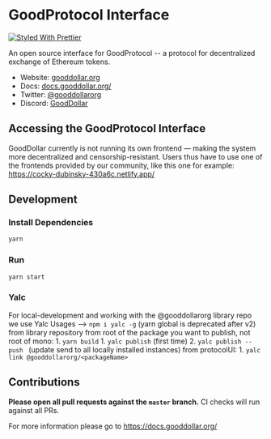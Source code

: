 # GoodProtocol Interface

[![Styled With Prettier](https://img.shields.io/badge/code_style-prettier-ff69b4.svg)](https://prettier.io/)

An open source interface for GoodProtocol -- a protocol for decentralized exchange of Ethereum tokens.

- Website: [gooddollar.org](https://gooddollar.org/)
- Docs: [docs.gooddollar.org/](https://docs.gooddollar.org/)
- Twitter: [@gooddollarorg](https://twitter.com/gooddollarorg?ref_src=twsrc%5Egoogle%7Ctwcamp%5Eserp%7Ctwgr%5Eauthor)
- Discord: [GoodDollar](https://discord.gg/94g9svgz)

## Accessing the GoodProtocol Interface

GoodDollar currently is not running its own frontend — making the system more decentralized and censorship-resistant.
Users thus have to use one of the frontends provided by our community, like this one for example:
https://cocky-dubinsky-430a6c.netlify.app/ 

## Development

### Install Dependencies

```bash
yarn
```

### Run

```bash
yarn start
```

### Yalc
For local-development and working with the @gooddollarorg library repo we use Yalc
Usages -->
  ```npm i yalc -g``` (yarn global is deprecated after v2)
  from library repository from root of the package you want to publish, not root of mono:
    1. ```yarn build```
    1. ```yalc publish``` (first time)
    2. ```yalc publish --push ``` (update send to all locally installed instances)
  from protocolUI:
    1. ```yalc link @gooddollarorg/<packageName>```

## Contributions

**Please open all pull requests against the `master` branch.**
CI checks will run against all PRs.

For more information please go to https://docs.gooddollar.org/
